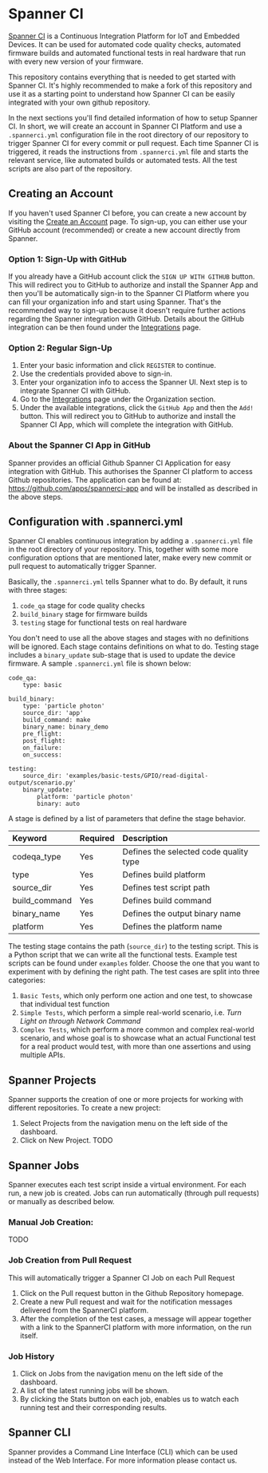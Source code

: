 # Spanner CI #

[Spanner CI](https://spannerci.com) is a Continuous Integration Platform for IoT and Embedded Devices. It can be used for automated code quality checks, automated firmware builds and automated functional tests in real hardware that run with every new version of your firmware.

This repository contains everything that is needed to get started with Spanner CI. It's highly recommended to make a fork of this repository and use it as a starting point to understand how Spanner CI can be easily integrated with your own github repository.

In the next sections you'll find detailed information of how to setup Spanner CI. In short, we will create an account in Spanner CI Platform and use a `.spannerci.yml` configuration file in the root directory of our repository to trigger Spanner CI for every commit or pull request. Each time Spanner CI is triggered, it reads the instructions from `.spannerci.yml` file and starts the relevant service, like automated builds or automated tests. All the test scripts are also part of the repository.  

## Creating an Account
If you haven't used Spanner CI before, you can create a new account by visiting the [Create an Account](http://console.spannerci.com/app/accounts/register) page. To sign-up, you can either use your GitHub account (recommended) or create a new account directly from Spanner.

### Option 1: Sign-Up with GitHub ###
If you already have a GitHub account click the `SIGN UP WITH GITHUB` button. This will redirect you to GitHub to authorize and install the Spanner App and then you'll be automatically sign-in to the Spanner CI Platform where you can fill your organization info and start using Spanner. That's the recommended way to sign-up because it doesn't require further actions regarding the Spanner integration with GitHub. Details about the GitHub integration can be then found under the [Integrations](http://console.spannerci.com/app/integrations) page. 

### Option 2: Regular Sign-Up ###
1. Enter your basic information and click `REGISTER` to continue.
2. Use the credentials provided above to sign-in.
3. Enter your organization info to access the Spanner UI. Next step is to integrate Spanner CI with GitHub.
4. Go to the [Integrations](http://console.spannerci.com/app/integrations) page under the Organization section.
5. Under the available integrations, click the `GitHub App` and then the `Add! ` button. This will redirect you to GitHub to authorize and install the Spanner CI App, which will complete the integration with GitHub.

### About the Spanner CI App in GitHub
Spanner provides an official Github Spanner CI Application for easy integration with GitHub. This authorises the Spanner CI platform to access Github repositories. The application can be found at: https://github.com/apps/spannerci-app and will be installed as described in the above steps. 

## Configuration with .spannerci.yml
Spanner CI enables continuous integration by adding a `.spannerci.yml` file in the root directory of your repository. This, together with some more configuration options that are mentioned later, make every new commit or pull request to automatically trigger Spanner. 

Basically, the `.spannerci.yml` tells Spanner what to do. By default, it runs with three stages: 

1. `code_qa` stage for code quality checks
2. `build_binary` stage for firmware builds
3. `testing` stage for functional tests on real hardware

You don't need to use all the above stages and stages with no definitions will be ignored. Each stage contains definitions on what to do. Testing stage includes a `binary_update` sub-stage that is used to update the device firmware. A sample `.spannerci.yml` file is shown below:

```
code_qa:
    type: basic

build_binary:
    type: 'particle photon'
    source_dir: 'app'
    build_command: make
    binary_name: binary_demo
    pre_flight:
    post_flight:
    on_failure:
    on_success:

testing:
    source_dir: 'examples/basic-tests/GPIO/read-digital-output/scenario.py'    
    binary_update:
        platform: 'particle photon'
        binary: auto
```

A stage is defined by a list of parameters that define the stage behavior.

| Keyword | Required | Description |
| :--- | :--- | :--- |
| codeqa_type   | Yes | Defines the selected code quality type |
| type          | Yes | Defines build platform |
| source_dir    | Yes | Defines test script path |
| build_command | Yes | Defines build command |
| binary_name   | Yes | Defines the output binary name |
| platform      | Yes | Defines the platform name |


The testing stage contains the path (`source_dir`) to the testing script. This is a Python script that we can write all the functional tests. Example test scripts can be found under `examples` folder. Choose the one that you want to experiment with by defining the right path. The test cases are split into three categories:

1. `Basic Tests`, which only perform one action and one test, to showcase that individual test function
2. `Simple Tests`, which perform a simple real-world scenario, i.e. *Turn Light on through Network Command*
3. `Complex Tests`, which perform a more common and complex real-world scenario, and whose goal is to showcase what an actual Functional test for a real product would test, with more than one assertions and using multiple APIs.

## Spanner Projects
Spanner supports the creation of one or more projects for working with different repositories. To create a new project:

1. Select Projects from the navigation menu on the left side of the dashboard.
2. Click on New Project.
TODO

## Spanner Jobs
Spanner executes each test script inside a virtual environment. For each run, a new job is created. Jobs can run automatically (through pull requests) or manually as described below.

### Manual Job Creation:
TODO

### Job Creation from Pull Request

This will automatically trigger a Spanner CI Job on each Pull Request

1. Click on the Pull request button in the Github Repository homepage.
2. Create a new Pull request and wait for the notification messages delivered from the SpannerCI platform.
3. After the completion of the test cases, a message will appear together with a link to the SpannerCI platform with more information, on the run itself.

### Job History

1. Click on Jobs from the navigation menu on the left side of the dashboard.
2. A list of the latest running jobs will be shown.
3. By clicking the Stats button on each job, enables us to watch each running test and their corresponding results.

## Spanner CLI
Spanner provides a Command Line Interface (CLI) which can be used instead of the Web Interface. For more information please contact us.
